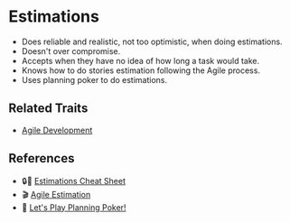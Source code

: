 # Estimations

* Does reliable and realistic, not too optimistic, when doing estimations.
* Doesn't over compromise.
* Accepts when they have no idea of how long a task would take.
* Knows how to do stories estimation following the Agile process.
* Uses planning poker to do estimations.

## Related Traits

* [Agile Development](/agile.md)

## References

* :lock::memo: [Estimations Cheat Sheet](https://docs.google.com/document/d/1ONX72_UW98-zUDdw8vitzSDQi_r0PuSLy4D-8N-dNvE/edit)
* :clapper: [Agile Estimation](https://www.youtube.com/watch?v=7nTxdl29ePY)
* :memo: [Let's Play Planning Poker!](https://blog.codinghorror.com/lets-play-planning-poker/)

